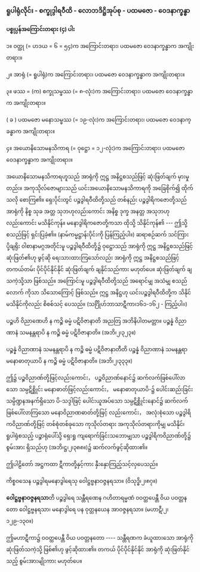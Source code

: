 ### ရူပါရုံလိုင်း - စက္ခုဒွါရဝီထိ - လောဘဒိဋ္ဌိအုပ်စု - ပထမဇော - ဝေဒနာက္ခန္ဓာ

**ပစ္စုပ္ပန်အကြောင်းတရား (၄) ပါး**

၁။ ဝတ္ထု (= ဟဒယ = ၆ = ၅၄)က အကြောင်းတရား၊ ပထမဇော ဝေဒနာက္ခန္ဓာက အကျိုးတရား။

၂။ အာရုံ (= ရူပါရုံ)က အကြောင်းတရား၊ ပထမဇော ဝေဒနာက္ခန္ဓာက အကျိုးတရား။

၃။ ဖဿ = (က) စက္ခုသမ္ဖဿ (= ၈-လုံး)က အကြောင်းတရား၊ ပထမဇော ဝေဒနာက္ခန္ဓာက အကျိုးတရား။

( ခ ) ပထမဇော မနောသမ္ဖဿ (= ၁၉-လုံး)က အကြောင်းတရား၊ ပထမဇော ဝေဒနာက္ခန္ဓာက
အကျိုးတရား။

၄။ အယောနိသောမနသိကာရ (= ဝုဋ္ဌော = ၁၂-လုံး)က အကြောင်းတရား၊ ပထမဇော ဝေဒနာက္ခန္ဓာက
အကျိုးတရား။

အယောနိသောမနသိကာရဟူသည် အာရုံကို ဣဋ္ဌ အနိဋ္ဌစသည်ဖြင့် ဆုံးဖြတ်ချက် မှားမှုတည်း။
အကုသိုလ်ဇောများသည် ယင်းအယောနိသောမနသိကာရကို အခြေစိုက်၍ ထိုက်သလို စောကြ၏။ ရှေးပိုင်းတွင်
ပဉ္စဒွါရဝီထိတို့သည် တစ်နည်း ပဉ္စဒွါရိကဇောတို့သည် အာရုံကို နိစ္စ သုခ အတ္တ သုဘဟုလည်းကောင်း အနိစ္စ
ဒုက္ခ အနတ္တ အသုဘဟုလည်းကောင်း မသိနိုင်ကုန်။ မနောဒွါရိကဇောတို့ကသာ ထိုသို့ သိနိုင်ကုန်၏ --- ဤသို့
စသည်ဖြင့် ရှင်းပြခဲ့၏။ (နာမ်ကမ္မဋ္ဌာန်းပိုင်းကို ပြန်ကြည့်ပါ။) ဆရာစဉ်ဆက် သင်ကြားပို့ချရိုး ဝါစာနာမဂ္ဂအတိုင်းမူ
ပဉ္စဒွါရဝီထိတို့၌ ဝုဋ္ဌောသည် အာရုံကို ဣဋ္ဌ အနိဋ္ဌစသည်ဖြင့် ဆုံးဖြတ်၏ဟု ဖွင့်ဆို ရေးသားထားကြသော်လည်း
အာရုံကို ဣဋ္ဌ အနိဋ္ဌစသည်ဖြင့် တကယ်တမ်း ပိုင်ပိုင်နိုင်နိုင် ဆုံးဖြတ်ချက် ချနိုင်သည်ကား မဟုတ်ပေ။ ဆုံးဖြတ်ချက်
ချသကဲ့သို့သာ ဖြစ်သည်။ အကြောင်းမူ ပဉ္စဒွါရဝီထိတို့သည် အရောင်မျှ အသံမျှ စသည်လောက် ကိုသာ
သိသောကြောင့် ဖြစ်သည်။ ဣဋ္ဌ အနိဋ္ဌဟု ယင်းပဉ္စဒွါရဝီထိတို့က သိနိုင် မသိနိုင်ကိုလည်း စိစစ်သင့် ပေသည်။
(သင်္ဂြိုဟ်ဘာသာဋီကာ၊၁၆၁-၁၆၂ - ကြည့်ပါ၊၊)

ပဉ္စဟိ ဝိညာဏေဟိ န ကဉ္စိ ဓမ္မံ ပဋိဝိဇာနာတိ အညတြ အဘိနိပါတမတ္တာ။ ပဉ္စန္နံ ဝိညာဏာနံ သမနန္တရာပိ
န ကဉ္စိ ဓမ္မံ ပဋိဝိဇာနာတိ။ (အဘိ၊၂၊၃၂၃။)

ပဉ္စန္နံ ဝိညာဏာနံ သမနန္တရာပိ န ကဉ္စိ ဓမ္မံ ပဋိဝိဇာနာတီတိ ပဉ္စန္နံ ဝိညာဏာနံ သမနန္တရာ မနောဓာတုယာပိ
န ကဉ္စိ ဓမ္မံ ပဋိဝိဇာနာတိ။ (အဘိ၊၂၊၃၃၃။)

ဤ၌ ပဉ္စဝိညာဏ်တို့ဖြင့်လည်းကောင်း， ပဉ္စဝိညာဏ်နောင်၌ ဆက်လက်ဖြစ်ပေါ်လာသော သမ္ပဋိစ္ဆိုင်း
မနောဓာတ်ဖြင့်လည်းကောင်း， မနောဓာတုယာပိ-၌ ပေါင်းဆည်းခြင်း သမ္ပိဏ္ဍနအနက်ရှိသော ပိ-သဒ္ဒါဖြင့်
ပေါင်းယူအပ်သော သမ္ပဋိစ္ဆိုင်းနောင်၌ ဆက်လက် ဖြစ်ပေါ်လာကြသော မနောဝိညာဏဓာတ်တို့ဖြင့်
လည်းကောင်း， အလုံးစုံသော ပဉ္စဒွါရိကဝိညာဏ်တို့ဖြင့် တစ်စုံတစ်ခုသော ကုသိုလ်တရား အကုသိုလ်တရားကိုမျှ
မသိနိုင်၊ ရူပါရုံစသည့် ပဉ္စာရုံပေါ်သို့ ရှေးရှု ကျရောက်ခြင်းသဘောမျှသာ ပဉ္စဒွါရိကဝိညာဏ်တို့၌ စွမ်းအား
ရှိသည်ဟု (အဘိ၊ဋ္ဌ၊၂၊၃၈၈။)၌ ဆက်လက်ဖွင့်ဆိုထား၏။

ဤပါဠိတော် အဋ္ဌကထာ ဋီကာတို့နှင့်ကား နှီးနှောကြည့်သင့်လှပေသည်။

ကိစ္စ၀သေန ပဉ္စဒွါရမနောဒွါရေသု ဝေါဋ္ဌဗ္ဗနာဝဇ္ဇနရသာ။ (ဝိသုဒ္ဓိ၊၂၊၈၇။)

**ဝေါဋ္ဌဗ္ဗနာဝဇ္ဇနရသာ**တိ ပဉ္စဒွါရေ သန္တီရဏေန ဂဟိတာရမ္မဏံ ၀ဝတ္ထပေန္တီ ဝိယ ပဝတ္တနတော
ဝေါဋ္ဌဗ္ဗနရသာ၊ မနောဒွါရေ ပန ဝုတ္တနယေန အာဝဇ္ဇနရသာ။ (မဟာဋီ၊၂၊၁၂၉-၁၃၀။)

ဤမဟာဋီကာ၌ ၀ဝတ္ထပေန္တီ ဝိယ ပဝတ္တနတော ---- သန္တီရဏက ခံယူထားသော အာရုံကို ဆုံးဖြတ်သကဲ့သို့
ဖြစ်၏ဟု ဖွင့်ဆိုထား၏။ တကယ် ပိုင်ပိုင်နိုင်နိုင် အာရုံကို ဆုံးဖြတ်နိုင်သည့် စွမ်းအားမျိုးကား မဟုတ်ပေ။